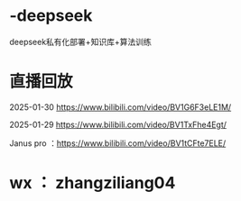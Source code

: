 # -deepseek
deepseek私有化部署+知识库+算法训练

# 直播回放
2025-01-30  https://www.bilibili.com/video/BV1G6F3eLE1M/

2025-01-29  https://www.bilibili.com/video/BV1TxFhe4Egt/

Janus pro ：https://www.bilibili.com/video/BV1tCFte7ELE/


# wx ： zhangziliang04



